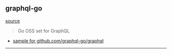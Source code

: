 
## graphql-go

[source](https://github.com/graphql-go)

> Go OSS set for GraphQL

* [sample for github.com/graphql-go/graphql](./sample.go)

---
